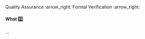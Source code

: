 <link rel="stylesheet" href="{{baseUrl}}/css/textbook.css">

<div class="website-content">

<div id="path">Quality Assurance :arrow_right: Formal Verification :arrow_right:</div>

<div id="title">

#### What :two:

</div>

<div id="body">

...

</div>

</div>
